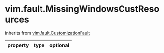vim.fault.MissingWindowsCustResources
=====================================
inherits from [vim.fault.CustomizationFault](docs/vim.fault.CustomizationFault.md)

| property | type | optional |
|:---------|:-----|:---------|
